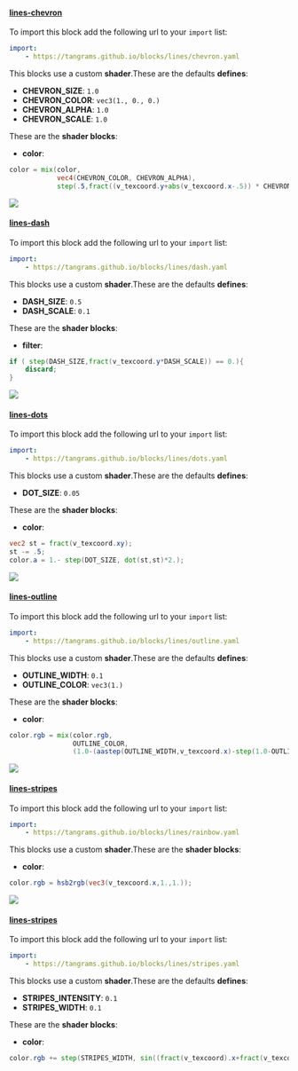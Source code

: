 

#### [lines-chevron](https://github.com/tangrams/blocks/blob/gh-pages/lines/chevron.yaml)



To import this block add the following url to your `import` list:

```yaml
import:
    - https://tangrams.github.io/blocks/lines/chevron.yaml
```


This blocks use a custom **shader**.These are the defaults **defines**:
 - **CHEVRON_SIZE**: ```1.0```
 - **CHEVRON_COLOR**: ```vec3(1., 0., 0.)```
 - **CHEVRON_ALPHA**: ```1.0```
 - **CHEVRON_SCALE**: ```1.0```

These are the **shader blocks**:

- **color**:

```glsl
color = mix(color,
            vec4(CHEVRON_COLOR, CHEVRON_ALPHA),
            step(.5,fract((v_texcoord.y+abs(v_texcoord.x-.5)) * CHEVRON_SCALE)*CHEVRON_SIZE));
```



![](https://mapzen.com/common/styleguide/images/divider/compass-red.png)


#### [lines-dash](https://github.com/tangrams/blocks/blob/gh-pages/lines/dash.yaml)



To import this block add the following url to your `import` list:

```yaml
import:
    - https://tangrams.github.io/blocks/lines/dash.yaml
```


This blocks use a custom **shader**.These are the defaults **defines**:
 - **DASH_SIZE**: ```0.5```
 - **DASH_SCALE**: ```0.1```

These are the **shader blocks**:

- **filter**:

```glsl
if ( step(DASH_SIZE,fract(v_texcoord.y*DASH_SCALE)) == 0.){
    discard;
}
```



![](https://mapzen.com/common/styleguide/images/divider/compass-red.png)


#### [lines-dots](https://github.com/tangrams/blocks/blob/gh-pages/lines/dots.yaml)



To import this block add the following url to your `import` list:

```yaml
import:
    - https://tangrams.github.io/blocks/lines/dots.yaml
```


This blocks use a custom **shader**.These are the defaults **defines**:
 - **DOT_SIZE**: ```0.05```

These are the **shader blocks**:

- **color**:

```glsl
vec2 st = fract(v_texcoord.xy);
st -= .5;
color.a = 1.- step(DOT_SIZE, dot(st,st)*2.);
```



![](https://mapzen.com/common/styleguide/images/divider/compass-red.png)


#### [lines-outline](https://github.com/tangrams/blocks/blob/gh-pages/lines/outline.yaml)



To import this block add the following url to your `import` list:

```yaml
import:
    - https://tangrams.github.io/blocks/lines/outline.yaml
```


This blocks use a custom **shader**.These are the defaults **defines**:
 - **OUTLINE_WIDTH**: ```0.1```
 - **OUTLINE_COLOR**: ```vec3(1.)```

These are the **shader blocks**:

- **color**:

```glsl
color.rgb = mix(color.rgb,
                OUTLINE_COLOR,
                (1.0-(aastep(OUTLINE_WIDTH,v_texcoord.x)-step(1.0-OUTLINE_WIDTH,v_texcoord.x))));
```



![](https://mapzen.com/common/styleguide/images/divider/compass-red.png)


#### [lines-stripes](https://github.com/tangrams/blocks/blob/gh-pages/lines/rainbow.yaml)



To import this block add the following url to your `import` list:

```yaml
import:
    - https://tangrams.github.io/blocks/lines/rainbow.yaml
```


This blocks use a custom **shader**.These are the **shader blocks**:

- **color**:

```glsl
color.rgb = hsb2rgb(vec3(v_texcoord.x,1.,1.));
```



![](https://mapzen.com/common/styleguide/images/divider/compass-red.png)


#### [lines-stripes](https://github.com/tangrams/blocks/blob/gh-pages/lines/stripes.yaml)



To import this block add the following url to your `import` list:

```yaml
import:
    - https://tangrams.github.io/blocks/lines/stripes.yaml
```


This blocks use a custom **shader**.These are the defaults **defines**:
 - **STRIPES_INTENSITY**: ```0.1```
 - **STRIPES_WIDTH**: ```0.1```

These are the **shader blocks**:

- **color**:

```glsl
color.rgb += step(STRIPES_WIDTH, sin((fract(v_texcoord).x+fract(v_texcoord).y) * 6.283)) * STRIPES_INTENSITY;
```


